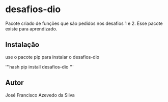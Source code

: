 # desafios-dio

Pacote criado de funções que são pedidos nos desafios 1 e 2.
Esse pacote existe para aprendizado.

## Instalação

use o pacote pip para instalar o desafios-dio

'''hash
pip install desafios-dio
'''

## Autor

José Francisco Azevedo da Silva